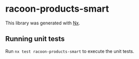 # racoon-products-smart

This library was generated with [Nx](https://nx.dev).

## Running unit tests

Run `nx test racoon-products-smart` to execute the unit tests.
